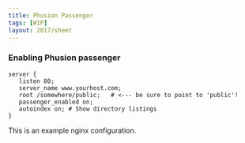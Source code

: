 ```yaml
---
title: Phusion Passenger
tags: [WIP]
layout: 2017/sheet
---
```


### Enabling Phusion passenger

```
server {
   listen 80;
   server_name www.yourhost.com;
   root /somewhere/public;   # <--- be sure to point to 'public'!
   passenger_enabled on;
   autoindex on; # Show directory listings
}
```

This is an example nginx configuration.
